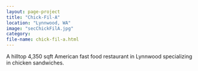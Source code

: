 ```yaml
---
layout: page-project
title: "Chick-Fil-A"
location: "Lynnwood, WA"
image: "secChickFilA.jpg"
category:
file-name: chick-fil-a.html
---
```


 A hilltop 4,350 sqft American fast food restaurant in Lynnwood specializing in chicken sandwiches.
